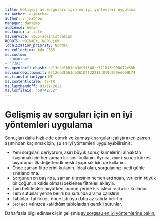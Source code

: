```yaml
---
title: Gelişmiş av sorguları için en iyi yöntemleri uygulama
ms.author: v-jmathew
author: v-jmathew
manager: dansimp
audience: Admin
ms.topic: article
ms.service: o365-administration
ROBOTS: NOINDEX, NOFOLLOW
localization_priority: Normal
ms.collection: Adm_O365
ms.custom:
- "9000760"
- "7391"
ms.openlocfilehash: cd13e2e8801db3df91140ce371813d900d72e38b
ms.sourcegitcommit: 6312ee31561db36104f32282d019d069ede69174
ms.translationtype: MT
ms.contentlocale: tr-TR
ms.lasthandoff: 03/11/2021
ms.locfileid: "50749552"
---
```

# <a name="apply-best-practices-for-advanced-hunting-queries"></a>Gelişmiş av sorguları için en iyi yöntemleri uygulama

Sonuçları daha hızlı elde etmek ve karmaşık sorguları çalıştırırken zaman aşımından kaçınmak için, şu en iyi yöntemleri uygulayabilirsiniz:

- Yeni sorguları deniyorum, aşırı büyük sonuç kümelerini almaktan kaçınmak için her zaman bir sınır kullanın. Ayrıca, `count` sonuç kümesi boyutunun ilk değerlendirmesini yapmak için de kullanın.
- Önce zaman filtrelerini kullanın. İdeal olan, sorgularınızı yedi günle sınırlandırma.
- Sorgunun en başında, zaman filtresinin hemen ardından, verilerin büyük bir çoğunun kaldır olması beklenen filtreleri ekleyin.
- Tam belirteçleri arıyorken, bunun yerine `has` işleci `contains` kullanın.
- Tüm sütunlar yerine belirli bir sütunda arama çalıştırın.
- Tabloları katılırken, önce tabloyu daha az satırla belirtin.
- `project` yalnızca katıldığım tablolardan gerekli sütunlar.

Daha fazla bilgi edinmek için gelişmiş [av sorgusu en iyi yöntemlerine bakın.](https://go.microsoft.com/fwlink/?linkid=2144812)
